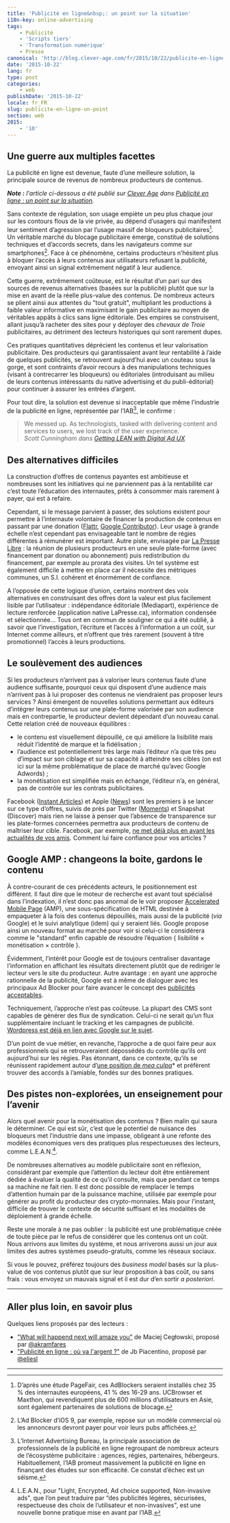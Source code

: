 ```yaml
---
title: 'Publicité en ligne&nbsp;: un point sur la situation'
i18n-key: online-advertising
tags:
    - Publicité
    - 'Scripts tiers'
    - 'Transformation numérique'
    - Presse
canonical: 'http://blog.clever-age.com/fr/2015/10/22/publicite-en-ligne-un-point-sur-la-situation/'
date: '2015-10-22'
lang: fr
type: post
categories:
    - web
publishDate: '2015-10-22'
locale: fr_FR
slug: publicite-en-ligne-un-point
section: web
2015:
    - '10'
---
```


## Une guerre aux multiples facettes

La publicité en ligne est devenue, faute d’une meilleure solution, la principale source de revenus de nombreux producteurs de contenus.

<!--more-->

<em class="canonical">**Note&nbsp;:** l'article ci-dessous a été publié sur [Clever Age](http://www.clever-age.com/fr/) dans [Publicité en ligne&nbsp;: un point sur la situation](http://blog.clever-age.com/fr/2015/10/22/publicite-en-ligne-un-point-sur-la-situation/).</em>

Sans contexte de régulation, son usage empiète un peu plus chaque jour sur les contours flous de la vie privée, au dépend d’usagers qui manifestent leur sentiment d’agression par l’usage massif de bloqueurs publicitaires[^chiffres]. Un véritable marché du blocage publicitaire émerge, constitué de solutions techniques et d’accords secrets, dans les navigateurs comme sur smartphones[^mobile]. Face à ce phénomène, certains producteurs n’hésitent plus à bloquer l’accès à leurs contenus aux utilisateurs refusant la publicité, envoyant ainsi un signal extrêmement négatif à leur audience.

[^chiffres]: D’après une étude PageFair, ces AdBlockers seraient installés chez 35 % des internautes européens, 41 % des 16-29 ans. UCBrowser et Maxthon, qui revendiquent plus de 600 millions d’utilisateurs en Asie, sont également partenaires de solutions de blocage.

[^mobile]: L’Ad Blocker d’iOS 9, par exemple, repose sur un modèle commercial où les annonceurs devront payer pour voir leurs pubs affichées.

Cette guerre, extrêmement coûteuse, est le résultat d’un pari sur des sources de revenus alternatives (basées sur la publicité) plutôt que sur la mise en avant de la réelle plus-value des contenus. De nombreux acteurs se plient ainsi aux attentes du "tout gratuit", multipliant les productions à faible valeur informative en maximisant le gain publicitaire au moyen de véritables appâts à clics sans ligne éditoriale. Des empires se construisent, allant jusqu’à racheter des sites pour y déployer des *chevaux de Troie* publicitaires, au détriment des lecteurs historiques qui sont rarement dupes.

Ces pratiques quantitatives déprécient les contenus et leur valorisation publicitaire. Des producteurs qui garantissaient avant leur rentabilité à l’aide de quelques publicités, se retrouvent aujourd’hui avec un couteau sous la gorge, et sont contraints d’avoir recours à des manipulations techniques (visant à contrecarrer les bloqueurs) ou éditoriales (introduisant au milieu de leurs contenus intéressants du <span lang="en">native advertising</span> et du publi-éditorial) pour continuer à assurer les entrées d’argent.

Pour tout dire, la solution est devenue si inacceptable que même l’industrie de la publicité en ligne, représentée par l’IAB[^IAB], le confirme :

> We messed up. As technologists, tasked with delivering content and services to users, we lost track of the user experience.  
> <cite>Scott Cunningham dans <a href="http://www.iab.com/news/lean/">Getting LEAN with Digital Ad UX</a></cite>

[^IAB]: L’Internet Advertising Bureau, la principale association de professionnels de la publicité en ligne regroupant de nombreux acteurs de l’écosystème publicitaire : agences, régies, partenaires, hébergeurs. Habituellement, l’IAB promeut massivement la publicité en ligne en finançant des études sur son efficacité. Ce constat d’échec est un séisme.

## Des alternatives difficiles

La construction d’offres de contenus payantes est ambitieuse et nombreuses sont les initiatives qui ne parviennent pas à la rentabilité car c’est toute l’éducation des internautes, prêts à consommer mais rarement à payer, qui est à refaire.

Cependant, si le message parvient à passer, des solutions existent pour permettre à l’internaute volontaire de financer la production de contenus en passant par une donation ([Flattr](https://flattr.com/), [Google Contributor](https://www.google.com/contributor/welcome/)). Leur usage à grande échelle n’est cependant pas envisageable tant le nombre de régies différentes à rémunérer est important. Autre piste, envisagée par [La Presse Libre](https://medium.com/@presse_libre) : la réunion de plusieurs producteurs en une seule plate-forme (avec financement par donation ou abonnement) puis redistribution du financement, par exemple au prorata des visites. Un tel système est également difficile à mettre en place car il nécessite des métriques communes, un S.I. cohérent et énormément de confiance.

A l’opposée de cette logique d’union, certains montrent des voix alternatives en construisant des offres dont la valeur est plus facilement lisible par l’utilisateur : indépendance éditoriale (Mediapart), expérience de lecture renforcée (application native LaPresse.ca), information condensée et sélectionnée... Tous ont en commun de souligner ce qui a été oublié, à savoir que l’investigation, l’écriture et l’accès à l’information a un coût, sur Internet comme ailleurs, et n’offrent que très rarement (souvent à titre promotionnel) l’accès à leurs productions.

## Le soulèvement des audiences

Si les producteurs n’arrivent pas à valoriser leurs contenus faute d’une audience suffisante, pourquoi ceux qui disposent d’une audience mais n’arrivent pas à lui proposer des contenus ne viendraient pas proposer leurs services ? Ainsi émergent de nouvelles solutions permettant aux éditeurs d’intégrer leurs contenus sur une plate-forme valorisée par son audience mais en contrepartie, le producteur devient dépendant d’un nouveau canal. Cette relation créé de nouveaux équilibres :

* le contenu est visuellement dépouillé, ce qui améliore la lisibilité mais réduit l’identité de marque et la fidélisation ;
* l’audience est potentiellement très large mais l’éditeur n’a que très peu d’impact sur son ciblage et sur sa capacité à atteindre ses cibles (on est ici sur la même problématique de place de marché qu’avec Google Adwords) ;
* la monétisation est simplifiée mais en échange, l’éditeur n’a, en général, pas de contrôle sur les contrats publicitaires.

Facebook ([Instant Articles](https://instantarticles.fb.com/)) et Apple ([News](http://www.apple.com/news/)) sont les premiers à se lancer sur ce type d’offres, suivis de près par Twitter ([Moments](https://about.twitter.com/moments)) et Snapshat (Discover) mais rien ne laisse à penser que l’absence de transparence sur les plate-formes concernées permettra aux producteurs de contenu de maîtriser leur cible. Facebook, par exemple, [ne met déjà plus en avant les actualités de vos amis](http://lexpansion.lexpress.fr/high-tech/les-fantomes-de-facebook-ces-amis-dont-on-ne-recoit-plus-les-messages_1499174.html)*.* Comment lui faire confiance pour vos articles ?

## Google AMP : changeons la boite, gardons le contenu

À contre-courant de ces précédents acteurs, le positionnement est différent. Il faut dire que le moteur de recherche est avant tout spécialisé dans l’indexation, il n’est donc pas anormal de le voir proposer [Accelerated Mobile Page](https://www.ampproject.org/) (AMP), une sous-spécification de HTML destinée à empaqueter à la fois des contenus dépouillés, mais aussi de la publicité (<em>via</em> Google) et le suivi analytique (idem) qui y seraient liés. Google propose ainsi un nouveau format au marché pour voir si celui-ci le considérera comme le "standard" enfin capable de résoudre l’équation { lisibilité × monétisation × contrôle }.

Évidemment, l’intérêt pour Google est de toujours centraliser davantage l’information en affichant les résultats directement plutôt que de rediriger le lecteur vers le site du producteur. Autre avantage : en ayant une approche rationnelle de la publicité, Google est à même de dialoguer avec les principaux Ad Blocker pour faire avancer le concept des [publicités acceptables](https://acceptableads.org/).

Techniquement, l’approche n’est pas coûteuse. La plupart des CMS sont capables de générer des flux de syndication. Celui-ci ne serait qu’un flux supplémentaire incluant le tracking et les campagnes de publicité. [Wordpress est déjà en lien avec Google sur le sujet](https://vip.wordpress.com/2015/10/07/mobile-web/).

D’un point de vue métier, en revanche, l’approche a de quoi faire peur aux professionnels qui se retrouveraient dépossédés du contrôle qu’ils ont aujourd’hui sur les régies. Pas étonnant, dans ce contexte, qu’ils se réunissent rapidement autour d’[une position de *mea culpa*](http://www.iab.com/news/lean/)* et préfèrent trouver des accords à l’amiable, fondés sur des bonnes pratiques.

## Des pistes non-explorées, un enseignement pour l’avenir

Alors quel avenir pour la monétisation des contenus ? Bien malin qui saura le déterminer. Ce qui est sûr, c’est que le potentiel de nuisance des bloqueurs met l’industrie dans une impasse, obligeant à une refonte des modèles économiques vers des pratiques plus respectueuses des lecteurs, comme L.E.A.N.[^lean].

[^lean]: L.E.A.N., pour "Light, Encrypted, Ad choice supported, Non-invasive ads", que l’on peut traduire par “des publicités légères, sécurisées, respectueuse des choix de l’utilisateur et non-invasives", est une nouvelle bonne pratique mise en avant par l’IAB.

De nombreuses alternatives au modèle publicitaire sont en réflexion, considérant par exemple que l’attention du lecteur doit être entièrement dédiée à évaluer la qualité de ce qu’il consulte, mais que pendant ce temps sa machine ne fait rien. Il est donc possible de remplacer le temps d’attention humain par de la puissance machine, utilisée par exemple pour générer au profit du producteur des crypto-monnaies. Mais pour l’instant, difficile de trouver le contexte de sécurité suffisant et les modalités de déploiement à grande échelle.

Reste une morale à ne pas oublier : la publicité est une problématique créée de toute pièce par le refus de considérer que les contenus ont un coût. Nous arrivons aux limites du système, et nous arriverons aussi un jour aux limites des autres systèmes pseudo-gratuits, comme les réseaux sociaux.

Si vous le pouvez, préférez toujours des *business model* basés sur la plus-value de vos contenus plutôt que sur leur proposition à bas coût, ou sans frais : vous envoyez un mauvais signal et il est dur d’en sortir *a posteriori*.

***

## Aller plus loin, en savoir plus

Quelques liens proposés par des lecteurs :

* ["What will happend next will amaze you"](http://idlewords.com/talks/what_happens_next_will_amaze_you.htm) de Maciej Cegłowski, proposé par [@akramfares](https://twitter.com/akramfares)
* ["Publicité en ligne : où va l'argent ?"](https://piacentino.com/jb/2015/publicite-en-ligne-ou-va-largent) de Jb Piacentino, proposé par [@eliesl](https://twitter.com/eliesl)

***
